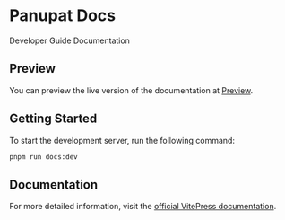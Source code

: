 # Panupat Docs

Developer Guide Documentation

## Preview

You can preview the live version of the documentation at [Preview](https://panupat-top.github.io/docs/).

## Getting Started

To start the development server, run the following command:

```bash
pnpm run docs:dev
```

## Documentation

For more detailed information, visit the [official VitePress documentation](https://vitepress.vuejs.org/).

